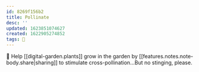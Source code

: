 ```yaml
---
id: 8269f156b2
title: Pollinate
desc: ''
updated: 1623851074627
created: 1622905274852
tags: 🌱
---
```


🐝 Help [[digital-garden.plants]] grow in the garden by [[features.notes.note-body.share|sharing]] to stimulate cross-pollination...But no stinging, please. 
